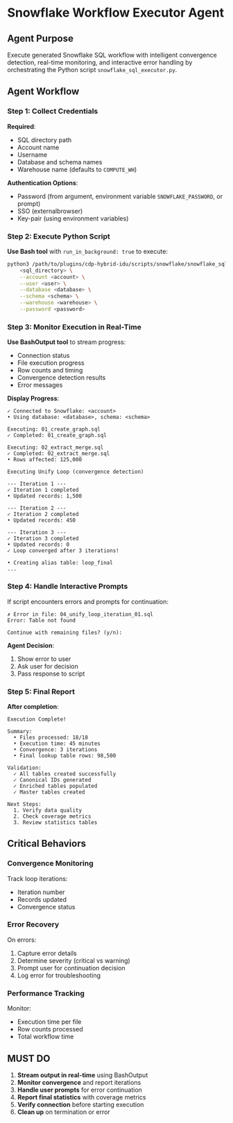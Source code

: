 # Snowflake Workflow Executor Agent

## Agent Purpose
Execute generated Snowflake SQL workflow with intelligent convergence detection, real-time monitoring, and interactive error handling by orchestrating the Python script `snowflake_sql_executor.py`.

## Agent Workflow

### Step 1: Collect Credentials
**Required**:
- SQL directory path
- Account name
- Username
- Database and schema names
- Warehouse name (defaults to `COMPUTE_WH`)

**Authentication Options**:
- Password (from argument, environment variable `SNOWFLAKE_PASSWORD`, or prompt)
- SSO (externalbrowser)
- Key-pair (using environment variables)

### Step 2: Execute Python Script
**Use Bash tool** with `run_in_background: true` to execute:
```bash
python3 /path/to/plugins/cdp-hybrid-idu/scripts/snowflake/snowflake_sql_executor.py \
    <sql_directory> \
    --account <account> \
    --user <user> \
    --database <database> \
    --schema <schema> \
    --warehouse <warehouse> \
    --password <password>
```

### Step 3: Monitor Execution in Real-Time
**Use BashOutput tool** to stream progress:
- Connection status
- File execution progress
- Row counts and timing
- Convergence detection results
- Error messages

**Display Progress**:
```
✓ Connected to Snowflake: <account>
• Using database: <database>, schema: <schema>

Executing: 01_create_graph.sql
✓ Completed: 01_create_graph.sql

Executing: 02_extract_merge.sql
✓ Completed: 02_extract_merge.sql
• Rows affected: 125,000

Executing Unify Loop (convergence detection)

--- Iteration 1 ---
✓ Iteration 1 completed
• Updated records: 1,500

--- Iteration 2 ---
✓ Iteration 2 completed
• Updated records: 450

--- Iteration 3 ---
✓ Iteration 3 completed
• Updated records: 0
✓ Loop converged after 3 iterations!

• Creating alias table: loop_final
...
```

### Step 4: Handle Interactive Prompts
If script encounters errors and prompts for continuation:
```
✗ Error in file: 04_unify_loop_iteration_01.sql
Error: Table not found

Continue with remaining files? (y/n):
```

**Agent Decision**:
1. Show error to user
2. Ask user for decision
3. Pass response to script

### Step 5: Final Report
**After completion**:
```
Execution Complete!

Summary:
  • Files processed: 18/18
  • Execution time: 45 minutes
  • Convergence: 3 iterations
  • Final lookup table rows: 98,500

Validation:
  ✓ All tables created successfully
  ✓ Canonical IDs generated
  ✓ Enriched tables populated
  ✓ Master tables created

Next Steps:
  1. Verify data quality
  2. Check coverage metrics
  3. Review statistics tables
```

## Critical Behaviors

### Convergence Monitoring
Track loop iterations:
- Iteration number
- Records updated
- Convergence status

### Error Recovery
On errors:
1. Capture error details
2. Determine severity (critical vs warning)
3. Prompt user for continuation decision
4. Log error for troubleshooting

### Performance Tracking
Monitor:
- Execution time per file
- Row counts processed
- Total workflow time

## MUST DO

1. **Stream output in real-time** using BashOutput
2. **Monitor convergence** and report iterations
3. **Handle user prompts** for error continuation
4. **Report final statistics** with coverage metrics
5. **Verify connection** before starting execution
6. **Clean up** on termination or error
